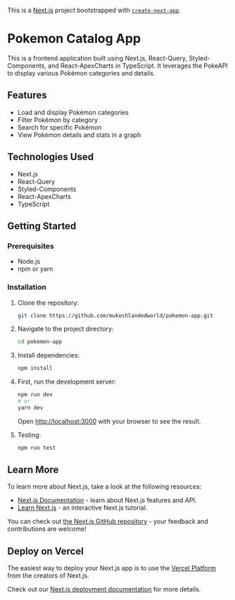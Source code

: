 This is a [Next.js](https://nextjs.org/) project bootstrapped with [`create-next-app`](https://github.com/vercel/next.js/tree/canary/packages/create-next-app).

# Pokemon Catalog App

This is a frontend application built using Next.js, React-Query, Styled-Components, and React-ApexCharts in TypeScript. It leverages the PokeAPI to display various Pokémon categories and details.

## Features

- Load and display Pokémon categories
- Filter Pokémon by category
- Search for specific Pokémon
- View Pokémon details and stats in a graph

## Technologies Used

- Next.js
- React-Query
- Styled-Components
- React-ApexCharts
- TypeScript

## Getting Started

### Prerequisites

- Node.js
- npm or yarn

### Installation

1. Clone the repository:

   ```bash
   git clone https://github.com/mukeshlandedworld/pokemon-app.git

2. Navigate to the project directory:

   ```bash
   cd pokemon-app

3. Install dependencies:

   ```bash
   npm install
   
4. First, run the development server:

     ```bash
     npm run dev
     # or
     yarn dev
     ```
     Open [http://localhost:3000](http://localhost:3000) with your browser to see the result.
  
5. Testing:

   ```bash
   npm run test
   
## Learn More

To learn more about Next.js, take a look at the following resources:

- [Next.js Documentation](https://nextjs.org/docs) - learn about Next.js features and API.
- [Learn Next.js](https://nextjs.org/learn) - an interactive Next.js tutorial.

You can check out [the Next.js GitHub repository](https://github.com/vercel/next.js/) - your feedback and contributions are welcome!

## Deploy on Vercel

The easiest way to deploy your Next.js app is to use the [Vercel Platform](https://vercel.com/new?utm_medium=default-template&filter=next.js&utm_source=create-next-app&utm_campaign=create-next-app-readme) from the creators of Next.js.

Check out our [Next.js deployment documentation](https://nextjs.org/docs/deployment) for more details.
